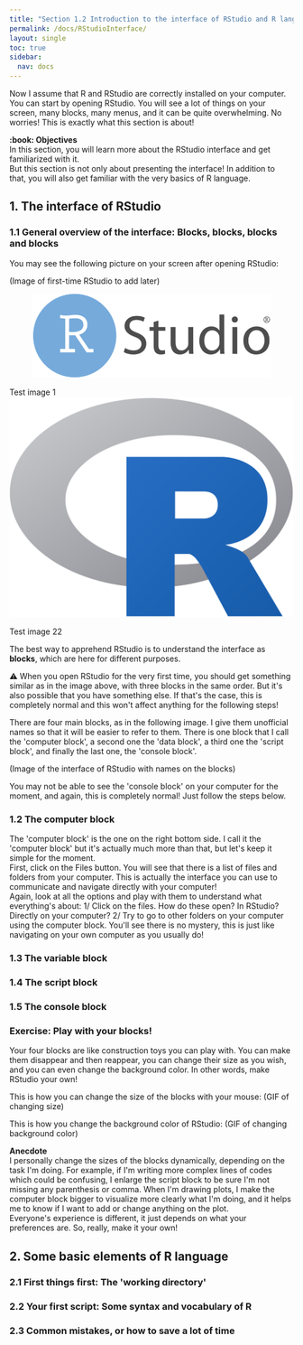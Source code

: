 ```yaml
---
title: "Section 1.2 Introduction to the interface of RStudio and R language"
permalink: /docs/RStudioInterface/
layout: single
toc: true
sidebar:
  nav: docs
---
```


Now I assume that R and RStudio are correctly installed on your computer. You can start by opening RStudio. You will see a lot of things on your screen, many blocks, many menus, and it can be quite overwhelming. No worries! This is exactly what this section is about!

<p class="notice--warning"><strong> :book: Objectives</strong><br>In this section, you will learn more about the RStudio interface and get familiarized with it.<br>
But this section is not only about presenting the interface! In addition to that, you will also get familiar with the very basics of R language.<br></p>
 
## 1. The interface of RStudio
### 1.1	General overview of the interface: Blocks, blocks, blocks and blocks
You may see the following picture on your screen after opening RStudio:

(Image of first-time RStudio to add later)
<figure>
<img src="https://github.com/aymeric-courses/formosan-corpus-r/blob/master/assets/images/RStudio_Logo.png" alt="">
</figure>
Test image 1

<img src="https://github.com/aymeric-courses/formosan-corpus-r/blob/master/docs/R_logo.png" alt="">

Test image 22


The best way to apprehend RStudio is to understand the interface as <b>blocks</b>, which are here for different purposes.

<p class="notice--danger">&#9888; When you open RStudio for the very first time, you should get something similar as in the image above, with three blocks in the same order. But it's also possible that you have something else. If that's the case, this is completely normal and this won't affect anything for the following steps! </p>

There are four main blocks, as in the following image. I give them unofficial names so that it will be easier to refer to them. There is one block that I call the 'computer block', a second one the 'data block', a third one the 'script block', and finally the last one, the 'console block'.

(Image of the interface of RStudio with names on the blocks)

You may not be able to see the 'console block' on your computer for the moment, and again, this is completely normal! Just follow the steps below.

### 1.2	The computer block
The 'computer block' is the one on the right bottom side. I call it the 'computer block' but it's actually much more than that, but let's keep it simple for the moment.<br>
First, click on the Files button. You will see that there is a list of files and folders from your computer. This is actually the interface you can use to communicate and navigate directly with your computer! <br>
Again, look at all the options and play with them to understand what everything's about:
1/ Click on the files. How do these open? In RStudio? Directly on your computer?
2/ Try to go to other folders on your computer using the computer block. You'll see there is no mystery, this is just like navigating on your own computer as you usually do!

### 1.3	The variable block
### 1.4	The script block
### 1.5	The console block
### Exercise: Play with your blocks!
Your four blocks are like construction toys you can play with. You can make them disappear and then reappear, you can change their size as you wish, and you can even change the background color. In other words, make RStudio your own!

This is how you can change the size of the blocks with your mouse:
(GIF of changing size)

This is how you change the background color of RStudio:
(GIF of changing background color)

<p class="notice--info"> <strong> Anecdote </strong> <br> I personally change the sizes of the blocks dynamically, depending on the task I'm doing. For example, if I'm writing more complex lines of codes which could be confusing, I enlarge the script block to be sure I'm not missing any parenthesis or comma. When I'm drawing plots, I make the computer block bigger to visualize more clearly what I'm doing, and it helps me to know if I want to add or change anything on the plot.<br>
  Everyone's experience is different, it just depends on what your preferences are. So, really, make it your own! </p>

## 2. Some basic elements of R language
### 2.1 First things first: The 'working directory'
### 2.2 Your first script: Some syntax and vocabulary of R
### 2.3 Common mistakes, or how to save a lot of time

